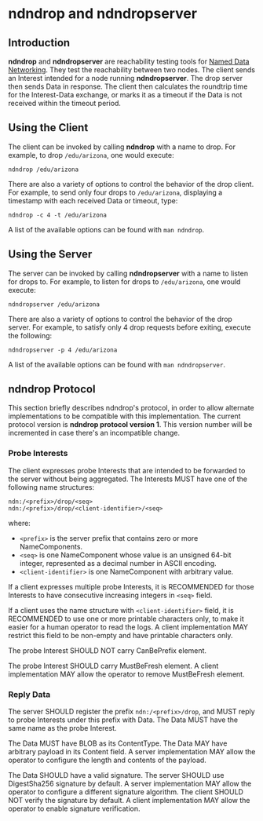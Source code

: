 # ndndrop and ndndropserver

## Introduction

**ndndrop** and **ndndropserver** are reachability testing tools for
[Named Data Networking](http://named-data.net). They test the reachability between two nodes. The
client sends an Interest intended for a node running **ndndropserver**. The drop server then sends
Data in response. The client then calculates the roundtrip time for the Interest-Data exchange, or
marks it as a timeout if the Data is not received within the timeout period.

## Using the Client

The client can be invoked by calling **ndndrop** with a name to drop. For example, to drop
`/edu/arizona`, one would execute:

    ndndrop /edu/arizona

There are also a variety of options to control the behavior of the drop client. For example, to
send only four drops to `/edu/arizona`, displaying a timestamp with each received Data or
timeout, type:

    ndndrop -c 4 -t /edu/arizona

A list of the available options can be found with `man ndndrop`.

## Using the Server

The server can be invoked by calling **ndndropserver** with a name to listen for drops to. For
example, to listen for drops to `/edu/arizona`, one would execute:

    ndndropserver /edu/arizona

There are also a variety of options to control the behavior of the drop server. For example, to
satisfy only 4 drop requests before exiting, execute the following:

    ndndropserver -p 4 /edu/arizona

A list of the available options can be found with `man ndndropserver`.

## ndndrop Protocol

This section briefly describes ndndrop's protocol, in order to allow alternate implementations
to be compatible with this implementation.
The current protocol version is **ndndrop protocol version 1**.
This version number will be incremented in case there's an incompatible change.

### Probe Interests

The client expresses probe Interests that are intended to be forwarded to the server
without being aggregated.
The Interests MUST have one of the following name structures:

    ndn:/<prefix>/drop/<seq>
    ndn:/<prefix>/drop/<client-identifier>/<seq>

where:

* `<prefix>` is the server prefix that contains zero or more NameComponents.
* `<seq>` is one NameComponent whose value is an unsigned 64-bit integer, represented as
  a decimal number in ASCII encoding.
* `<client-identifier>` is one NameComponent with arbitrary value.

If a client expresses multiple probe Interests, it is RECOMMENDED for those Interests to
have consecutive increasing integers in `<seq>` field.

If a client uses the name structure with `<client-identifier>` field, it is RECOMMENDED to use
one or more printable characters only, to make it easier for a human operator to read the logs.
A client implementation MAY restrict this field to be non-empty and have printable characters only.

The probe Interest SHOULD NOT carry CanBePrefix element.

The probe Interest SHOULD carry MustBeFresh element.
A client implementation MAY allow the operator to remove MustBeFresh element.

### Reply Data

The server SHOULD register the prefix `ndn:/<prefix>/drop`, and MUST reply to probe Interests
under this prefix with Data.
The Data MUST have the same name as the probe Interest.

The Data MUST have BLOB as its ContentType.
The Data MAY have arbitrary payload in its Content field.
A server implementation MAY allow the operator to configure the length and contents of the payload.

The Data SHOULD have a valid signature.
The server SHOULD use DigestSha256 signature by default.
A server implementation MAY allow the operator to configure a different signature algorithm.
The client SHOULD NOT verify the signature by default.
A client implementation MAY allow the operator to enable signature verification.
